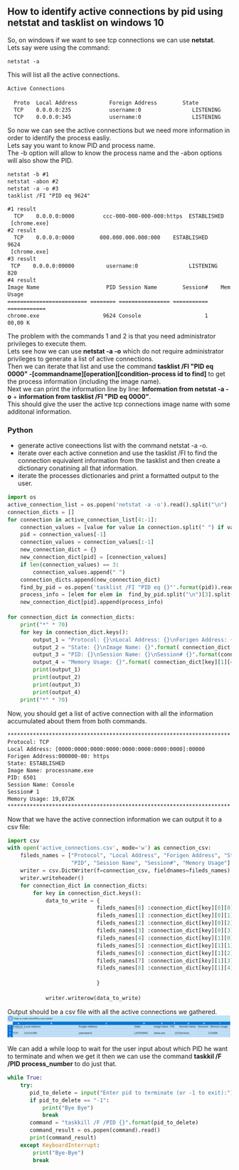 <h2>How to identify active connections by pid using netstat and tasklist on windows 10</h2>
So, on windows if we want to see tcp connections we can use <b>netstat</b>. <br>
Lets say were using the command:

```console
netstat -a
```
This will list all the active connections.

```console
Active Connections

  Proto  Local Address          Foreign Address        State
  TCP    0.0.0.0:235            username:0                LISTENING
  TCP    0.0.0.0:345            username:0                LISTENING
```
So now we can see the active connections but we need more information in order to identify the process easliy.<br>
Lets say you want to know PID and process name.<br>
The -b option will allow to know the process name and the -abon options will also show the PID.
```console
netstat -b #1
netstat -abon #2
netstat -a -o #3
tasklist /FI "PID eq 9624"
```

```console
#1 result
  TCP    0.0.0.0:0000         ccc-000-000-000-000:https  ESTABLISHED
 [chrome.exe]
#2 result
  TCP    0.0.0.0:0000        000.000.000.000:000    ESTABLISHED     9624
 [chrome.exe]
#3 result
 TCP    0.0.0.0:00000          username:0                LISTENING       820
#4 result
Image Name                     PID Session Name        Session#    Mem Usage
========================= ======== ================ =========== ============
chrome.exe                    9624 Console                    1     00,00 K
```

The problem with the commands 1 and 2 is that you need administrator privileges to execute them.<br>
Lets see how we can use <b>netstat -a -o</b> which do not require administrator privileges to generate a list of active connections.<br>
Then we can iterate that list and use the command <b>tasklist /FI "PID eq 0000" -[commandname][operation][condition-process id to find]</b> to get the process information (including the image name).<br>
Next we can print the information line by line:
<b>Information from netstat -a -o</b> + <b>information from tasklist /FI "PID eq 0000"</b>.<br>
This should give the user the active tcp connections image name with some additonal information.

<h3>Python</h3>

* generate active coneections list with the command netstat -a -o.
* iterate over each active connetion and use the tasklist /FI to find the connection equivalent information from the tasklist and then create a dictionary conatining all that information.
* iterate the processes dictionaries and print a formatted output to the user.

```python
import os
active_connection_list = os.popen('netstat -a -o').read().split("\n")
connection_dicts = []
for connection in active_connection_list[4:-1]:
    connection_values = [value for value in connection.split(" ") if value]
    pid = connection_values[-1]
    connection_values = connection_values[:-1]
    new_connection_dict = {}
    new_connection_dict[pid] = [connection_values]
    if len(connection_values) == 3:
        connection_values.append(" ")
    connection_dicts.append(new_connection_dict)
    find_by_pid = os.popen('tasklist /FI "PID eq {}"'.format(pid)).read()
    process_info = [elem for elem in  find_by_pid.split("\n")[3].split(" ") if elem != ""]
    new_connection_dict[pid].append(process_info)
   
for connection_dict in connection_dicts:
    print("*" * 70)
    for key in connection_dict.keys():       
        output_1 = "Protocol: {}\nLocal Address: {}\nForigen Address: {}".format(connection_dict[key][0][0], connection_dict[key][0][1],  connection_dict[key][0][2])
        output_2 = "State: {}\nImage Name: {}".format( connection_dict[key][0][3], connection_dict[key][1][0])
        output_3 = "PID: {}\nSession Name: {}\nSession# {}".format(connection_dict[key][1][1],connection_dict[key][1][2],connection_dict[key][1][3])
        output_4 = "Memory Usage: {}".format( connection_dict[key][1][4] + connection_dict[key][1][5])
        print(output_1)
        print(output_2)
        print(output_3)
        print(output_4)
    print("*" * 70)

```
Now, you should get a list of active connection with all the information accumulated about them from both commands. 


```console
**********************************************************************
Protocol: TCP
Local Address: [0000:0000:0000:0000:0000:0000:0000:0000]:00000
Forigen Address:000000-00: https
State: ESTABLISHED
Image Name: processname.exe
PID: 6501
Session Name: Console
Session# 1
Memory Usage: 19,072K
**********************************************************************
```
Now that we have the active connection information we can output it to a csv file:

```python
import csv
with open('active_connections.csv', mode='w') as connection_csv:
    fileds_names = ["Protocol", "Local Address", "Forigen Address", "State", "Image Name",
                    "PID", "Session Name", "Session#", "Memory Usage"]
    writer = csv.DictWriter(f=connection_csv, fieldnames=fileds_names)
    writer.writeheader()
    for connection_dict in connection_dicts:
        for key in connection_dict.keys():
            data_to_write = {
                            fileds_names[0] :connection_dict[key][0][0],
                            fileds_names[1] :connection_dict[key][0][1],
                            fileds_names[2] :connection_dict[key][0][2],
                            fileds_names[3] :connection_dict[key][0][3],
                            fileds_names[4] :connection_dict[key][1][0],
                            fileds_names[5] :connection_dict[key][1][1],
                            fileds_names[6] :connection_dict[key][1][2],
                            fileds_names[7] :connection_dict[key][1][3],
                            fileds_names[8] :connection_dict[key][1][4] + connection_dict[key][1][5]
                            
                            }
         
            writer.writerow(data_to_write)

```
Output should be a csv file with all the active connections we gathered.
<img src="tcp_csv.png"></img>

We can add a while loop to wait for the user input about which PID he want to terminate and when
we get it then we can use the command <b>taskkil /F /PID process_number</b> to do just that.

```python
while True:
    try:
       pid_to_delete = input("Enter pid to terminate (or -1 to exit):")
       if pid_to_delete == "-1":
           print("Bye Bye")
           break
       command = "taskkill /F /PID {}".format(pid_to_delete)
       command_result = os.popen(command).read()
       print(command_result)
    except KeyboardInterrupt:
        print("Bye-Bye")
        break

```
